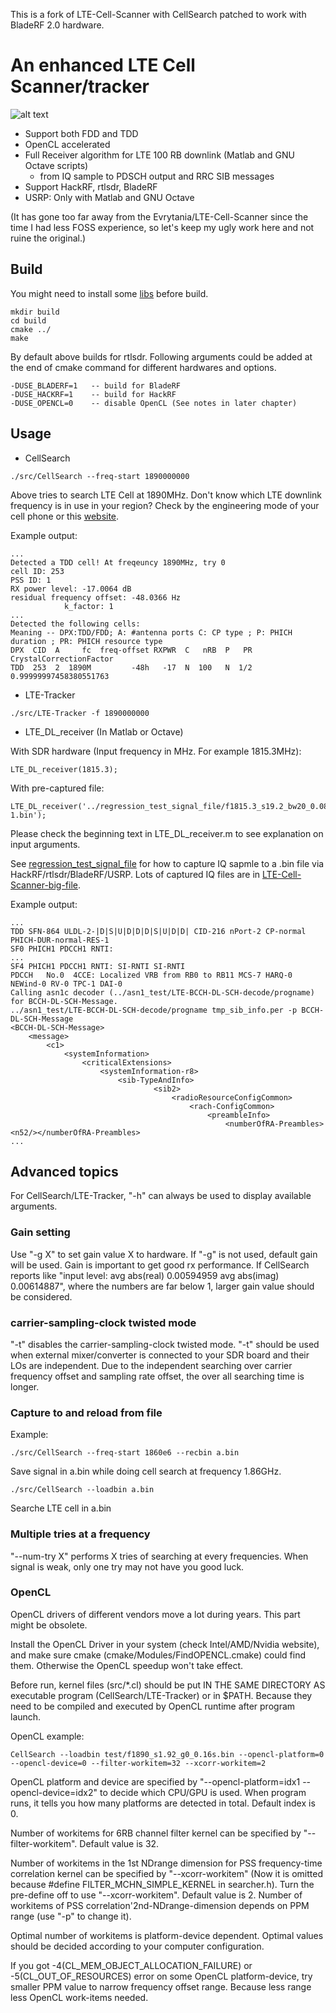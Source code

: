 This is a fork of LTE-Cell-Scanner with CellSearch patched to work with BladeRF 2.0 hardware.

# An enhanced LTE Cell Scanner/tracker
![alt text](matlab_result_example.jpg)
- Support both FDD and TDD
- OpenCL accelerated
- Full Receiver algorithm for LTE 100 RB downlink (Matlab and GNU Octave scripts)
  - from IQ sample to PDSCH output and RRC SIB messages
- Support HackRF, rtlsdr, BladeRF
- USRP: Only with Matlab and GNU Octave

(It has gone too far away from the Evrytania/LTE-Cell-Scanner since the time I had less FOSS experience, so let's keep my ugly work here and not ruine the original.)

## Build
You might need to install some [libs](prepare-lib.md) before build.
```
mkdir build
cd build
cmake ../
make
```
By default above builds for rtlsdr. Following arguments could be added at the end of cmake command for different hardwares and options. 
```
-DUSE_BLADERF=1   -- build for BladeRF
-DUSE_HACKRF=1    -- build for HackRF
-DUSE_OPENCL=0    -- disable OpenCL (See notes in later chapter)
```
## Usage
- CellSearch
```
./src/CellSearch --freq-start 1890000000
```
Above tries to search LTE Cell at 1890MHz. Don't know which LTE downlink frequency is in use in your region? Check by the engineering mode of your cell phone or this [website](https://www.spectrummonitoring.com/frequencies.php).

Example output:
```
...
Detected a TDD cell! At freqeuncy 1890MHz, try 0
cell ID: 253
PSS ID: 1
RX power level: -17.0064 dB
residual frequency offset: -48.0366 Hz
            k_factor: 1
...
Detected the following cells:
Meaning -- DPX:TDD/FDD; A: #antenna ports C: CP type ; P: PHICH duration ; PR: PHICH resource type
DPX  CID  A     fc  freq-offset RXPWR  C   nRB  P   PR  CrystalCorrectionFactor
TDD  253  2  1890M         -48h   -17  N  100   N  1/2   0.99999997458380551763
```
- LTE-Tracker
```
./src/LTE-Tracker -f 1890000000
```
- LTE_DL_receiver (In Matlab or Octave)

With SDR hardware (Input frequency in MHz. For example 1815.3MHz):
```
LTE_DL_receiver(1815.3);
```
With pre-captured file:
```
LTE_DL_receiver('../regression_test_signal_file/f1815.3_s19.2_bw20_0.08s_hackrf-1.bin');
```
Please check the beginning text in LTE_DL_receiver.m to see explanation on input arguments.

See [regression_test_signal_file](regression_test_signal_file) for how to capture IQ sapmle to a .bin file via HackRF/rtlsdr/BladeRF/USRP. Lots of captured IQ files are in [LTE-Cell-Scanner-big-file](https://github.com/JiaoXianjun/LTE-Cell-Scanner-big-file).

Example output:
```
...
TDD SFN-864 ULDL-2-|D|S|U|D|D|D|S|U|D|D| CID-216 nPort-2 CP-normal PHICH-DUR-normal-RES-1
SF0 PHICH1 PDCCH1 RNTI: 
...
SF4 PHICH1 PDCCH1 RNTI: SI-RNTI SI-RNTI 
PDCCH   No.0  4CCE: Localized VRB from RB0 to RB11 MCS-7 HARQ-0 NEWind-0 RV-0 TPC-1 DAI-0
Calling asn1c decoder (../asn1_test/LTE-BCCH-DL-SCH-decode/progname) for BCCH-DL-SCH-Message.
../asn1_test/LTE-BCCH-DL-SCH-decode/progname tmp_sib_info.per -p BCCH-DL-SCH-Message
<BCCH-DL-SCH-Message>
    <message>
        <c1>
            <systemInformation>
                <criticalExtensions>
                    <systemInformation-r8>
                        <sib-TypeAndInfo>
                                <sib2>
                                    <radioResourceConfigCommon>
                                        <rach-ConfigCommon>
                                            <preambleInfo>
                                                <numberOfRA-Preambles><n52/></numberOfRA-Preambles>
...
```
## Advanced topics
For CellSearch/LTE-Tracker, "-h" can always be used to display available arguments.
### Gain setting
Use "-g X" to set gain value X to hardware. If "-g" is not used, default gain will be used.
Gain is important to get good rx performance. If CellSearch reports like "input level: avg abs(real) 0.00594959 avg abs(imag) 0.00614887", where the numbers are far below 1, larger gain value should be considered.
### carrier-sampling-clock twisted mode
"-t" disables the carrier-sampling-clock twisted mode. "-t" should be used when external mixer/converter is connected to your SDR board and their LOs are independent. Due to the independent searching over carrier frequency offset and sampling rate offset, the over all searching time is longer.
### Capture to and reload from file
Example:
```
./src/CellSearch --freq-start 1860e6 --recbin a.bin
```
Save signal in a.bin while doing cell search at frequency 1.86GHz.
```
./src/CellSearch --loadbin a.bin
```
Searche LTE cell in a.bin
### Multiple tries at a frequency
"--num-try X" performs X tries of searching at every frequencies. When signal is weak, only one try may not have you good luck.

### OpenCL
OpenCL drivers of different vendors move a lot during years. This part might be obsolete.

Install the OpenCL Driver in your system (check Intel/AMD/Nvidia website), and make sure cmake (cmake/Modules/FindOPENCL.cmake) could find them. Otherwise the OpenCL speedup won't take effect.

Before run, kernel files (src/*.cl) should be put IN THE SAME DIRECTORY AS executable program (CellSearch/LTE-Tracker) or in $PATH.
Because they need to be compiled and executed by OpenCL runtime after program launch.

OpenCL example:
```
CellSearch --loadbin test/f1890_s1.92_g0_0.16s.bin --opencl-platform=0 --opencl-device=0 --filter-workitem=32 --xcorr-workitem=2
```
OpenCL platform and device are specified by "--opencl-platform=idx1 --opencl-device=idx2" to decide which CPU/GPU is used.
When program runs, it tells you how many platforms are detected in total. Default index is 0.

Number of workitems for 6RB channel filter kernel can be specified by "--filter-workitem". Default value is 32.

Number of workitems in the 1st NDrange dimension for PSS frequency-time correlation kernel can be specified by "--xcorr-workitem" (Now it is omitted because #define FILTER_MCHN_SIMPLE_KERNEL in searcher.h). Turn the pre-define off to use "--xcorr-workitem". Default value is 2. Number of workitems of PSS correlation'2nd-NDrange-dimension depends on PPM range (use "-p" to change it).

Optimal number of workitems is platform-device dependent. Optimal values should be decided according to your computer configuration.

If you got -4(CL_MEM_OBJECT_ALLOCATION_FAILURE) or -5(CL_OUT_OF_RESOURCES) error on some OpenCL platform-device, try smaller PPM value to narrow frequency offset range. Because less range less OpenCL work-items needed.
